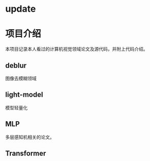 # update

# 项目介绍
本项目记录本人看过的计算机视觉领域论文及源代码，并附上代码介绍。
## deblur
图像去模糊领域
## light-model
模型轻量化
## MLP
多层感知机相关的论文。
## Transformer